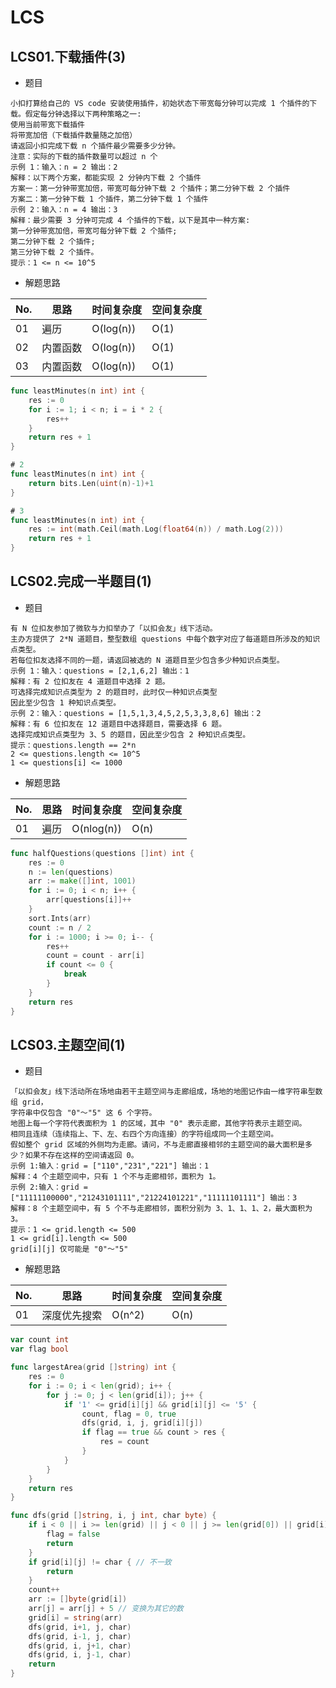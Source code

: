 # LCS

## LCS01.下载插件(3)

- 题目

```
小扣打算给自己的 VS code 安装使用插件，初始状态下带宽每分钟可以完成 1 个插件的下载。假定每分钟选择以下两种策略之一:
使用当前带宽下载插件
将带宽加倍（下载插件数量随之加倍）
请返回小扣完成下载 n 个插件最少需要多少分钟。
注意：实际的下载的插件数量可以超过 n 个
示例 1：输入：n = 2 输出：2
解释：以下两个方案，都能实现 2 分钟内下载 2 个插件
方案一：第一分钟带宽加倍，带宽可每分钟下载 2 个插件；第二分钟下载 2 个插件
方案二：第一分钟下载 1 个插件，第二分钟下载 1 个插件
示例 2：输入：n = 4 输出：3
解释：最少需要 3 分钟可完成 4 个插件的下载，以下是其中一种方案:
第一分钟带宽加倍，带宽可每分钟下载 2 个插件;
第二分钟下载 2 个插件;
第三分钟下载 2 个插件。
提示：1 <= n <= 10^5
```

- 解题思路

| No.  | 思路     | 时间复杂度 | 空间复杂度 |
| ---- | -------- | ---------- | ---------- |
| 01   | 遍历     | O(log(n))  | O(1)       |
| 02   | 内置函数 | O(log(n))  | O(1)       |
| 03   | 内置函数 | O(log(n))  | O(1)       |

```go
func leastMinutes(n int) int {
	res := 0
	for i := 1; i < n; i = i * 2 {
		res++
	}
	return res + 1
}

# 2
func leastMinutes(n int) int {
	return bits.Len(uint(n)-1)+1
}

# 3
func leastMinutes(n int) int {
	res := int(math.Ceil(math.Log(float64(n)) / math.Log(2)))
	return res + 1
}
```

## LCS02.完成一半题目(1)

- 题目

```
有 N 位扣友参加了微软与力扣举办了「以扣会友」线下活动。
主办方提供了 2*N 道题目，整型数组 questions 中每个数字对应了每道题目所涉及的知识点类型。
若每位扣友选择不同的一题，请返回被选的 N 道题目至少包含多少种知识点类型。
示例 1：输入：questions = [2,1,6,2] 输出：1
解释：有 2 位扣友在 4 道题目中选择 2 题。
可选择完成知识点类型为 2 的题目时，此时仅一种知识点类型
因此至少包含 1 种知识点类型。
示例 2：输入：questions = [1,5,1,3,4,5,2,5,3,3,8,6] 输出：2 
解释：有 6 位扣友在 12 道题目中选择题目，需要选择 6 题。
选择完成知识点类型为 3、5 的题目，因此至少包含 2 种知识点类型。
提示：questions.length == 2*n
2 <= questions.length <= 10^5
1 <= questions[i] <= 1000
```

- 解题思路

| No.  | 思路 | 时间复杂度 | 空间复杂度 |
| ---- | ---- | ---------- | ---------- |
| 01   | 遍历 | O(nlog(n)) | O(n)       |

```go
func halfQuestions(questions []int) int {
	res := 0
	n := len(questions)
	arr := make([]int, 1001)
	for i := 0; i < n; i++ {
		arr[questions[i]]++
	}
	sort.Ints(arr)
	count := n / 2
	for i := 1000; i >= 0; i-- {
		res++
		count = count - arr[i]
		if count <= 0 {
			break
		}
	}
	return res
}
```

## LCS03.主题空间(1)

- 题目

```
「以扣会友」线下活动所在场地由若干主题空间与走廊组成，场地的地图记作由一维字符串型数组 grid，
字符串中仅包含 "0"～"5" 这 6 个字符。
地图上每一个字符代表面积为 1 的区域，其中 "0" 表示走廊，其他字符表示主题空间。
相同且连续（连续指上、下、左、右四个方向连接）的字符组成同一个主题空间。
假如整个 grid 区域的外侧均为走廊。请问，不与走廊直接相邻的主题空间的最大面积是多少？如果不存在这样的空间请返回 0。
示例 1:输入：grid = ["110","231","221"] 输出：1
解释：4 个主题空间中，只有 1 个不与走廊相邻，面积为 1。
示例 2:输入：grid = ["11111100000","21243101111","21224101221","11111101111"] 输出：3
解释：8 个主题空间中，有 5 个不与走廊相邻，面积分别为 3、1、1、1、2，最大面积为 3。
提示：1 <= grid.length <= 500
1 <= grid[i].length <= 500
grid[i][j] 仅可能是 "0"～"5"
```

- 解题思路

| No.  | 思路         | 时间复杂度 | 空间复杂度 |
| ---- | ------------ | ---------- | ---------- |
| 01   | 深度优先搜索 | O(n^2)     | O(n)       |

```go
var count int
var flag bool

func largestArea(grid []string) int {
	res := 0
	for i := 0; i < len(grid); i++ {
		for j := 0; j < len(grid[i]); j++ {
			if '1' <= grid[i][j] && grid[i][j] <= '5' {
				count, flag = 0, true
				dfs(grid, i, j, grid[i][j])
				if flag == true && count > res {
					res = count
				}
			}
		}
	}
	return res
}

func dfs(grid []string, i, j int, char byte) {
	if i < 0 || i >= len(grid) || j < 0 || j >= len(grid[0]) || grid[i][j] == '0' { // 不满足条件
		flag = false
		return
	}
	if grid[i][j] != char { // 不一致
		return
	}
	count++
	arr := []byte(grid[i])
	arr[j] = arr[j] + 5 // 变换为其它的数
	grid[i] = string(arr)
	dfs(grid, i+1, j, char)
	dfs(grid, i-1, j, char)
	dfs(grid, i, j+1, char)
	dfs(grid, i, j-1, char)
	return
}
```

